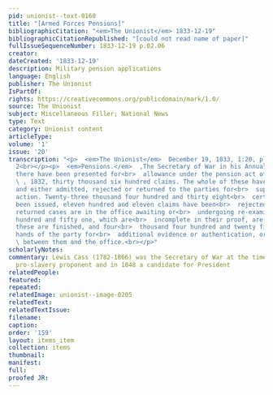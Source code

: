 ```yaml
---
pid: unionist--text-0160
title: "[Armed Forces Pensions]"
bibliographicCitation: "<em>The Unionist</em> 1833-12-19"
bibliographicCitationRepublished: "[could not read name of paper]"
fullIssueSequenceNumber: 1833-12-19 p.02.06
creator: 
dateCreated: '1833-12-19'
description: Military pension applications
language: English
publisher: The Unionist
IsPartOf: 
rights: https://creativecommons.org/publicdomain/mark/1.0/
source: The Unionist
subject: Miscellaneous Filler; National News
type: Text
category: Unionist content
articleType: 
volume: '1'
issue: '20'
transcription: "<p>  <em>The Unionist</em>  December 19, 1833, 1:20, p. 2, column
  2<br></p><p>  <em>Pensions.</em>  ‚The Secretary of War in his Annual Report, says
  there have been presented for<br>  allowance under the pension act of June 7<sup>th</sup>
  \ , 1832, thirty thousand six hundred claims. The whole of these have been<br>  examined,
  and either admitted, rejected or returned to the parties for<br>  supplementary
  action. Twenty-three thousand four hundred and thirty eight<br>  certificates have
  been issued, eleven hundred and eleven claims have been<br>  rejected, three hundred
  returned cases are in the office awaiting or<br>  undergoing re-examination, thirteen
  hundred and fifty one, which are<br>  incomplete in their proof, are suspended till
  these are finished, and four<br>  thousand four hundred and twenty five are in the
  hands of the party for<br>  additional evidence or authentication, or in<br>  <em>transitu</em>
  \ between them and the office.<br></p>"
scholarlyNotes: 
commentary: Lewis Cass (1782-1866) was the Secretary of War at the time. He was a
  pro-slavery proponent and in 1848 a candidate for President
relatedPeople: 
featured: 
repeated: 
relatedImage: unionist--image-0205
relatedText: 
relatedTextIssue: 
filename: 
caption: 
order: '159'
layout: items_item
collection: items
thumbnail: 
manifest: 
full: 
proofed JR: 
---
```

